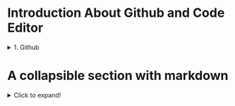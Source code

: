 
# Introduction About Github and Code Editor
<details>
<summary>1. Github</summary>
--What is Git & Github <br>
*Why need Git & Github <br>
*Git bash Downloads & Installation <br>
*Create an Account on Github <br>
*Create project Local to Online <br>
*Create Project Online <br>
*How to fork any github project from another account.
</details>

# A collapsible section with markdown
<details>
  <summary>Click to expand!</summary>
  
  ## Heading
  1. Github
     * What is Git & Github 
     * Why need Git & Github 
     * Git bash Downloads & Installation 
     * Create an Account on Github 
     * Create project Local to Online 
     * Create Project Online 
</details>
